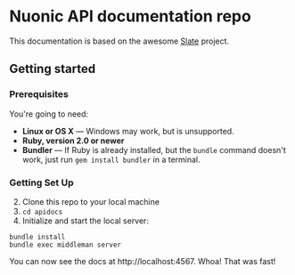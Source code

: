 <h1>Nuonic API documentation repo</h1>
<p>This documentation is based on the awesome <a href="https://lord.github.io/slate">Slate</a> project.

Getting started
------------------------------

### Prerequisites

You're going to need:

 - **Linux or OS X** — Windows may work, but is unsupported.
 - **Ruby, version 2.0 or newer**
 - **Bundler** — If Ruby is already installed, but the `bundle` command doesn't work, just run `gem install bundler` in a terminal.

### Getting Set Up

2. Clone this repo to your local machine
3. `cd apidocs`
4. Initialize and start the local server:

```shell
bundle install
bundle exec middleman server
```

You can now see the docs at http://localhost:4567. Whoa! That was fast!


